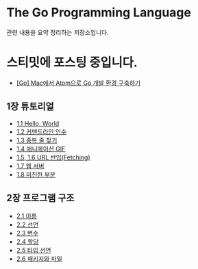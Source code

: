 # The Go Programming Language
관련 내용을 요약 정리하는 저장소입니다.

# 스티밋에 포스팅 중입니다.
* [[Go] Mac에서 Atom으로 Go 개발 환경 구축하기](https://steemit.com/kr-dev/@modolee/go-mac-atom-go)

## 1장 튜토리얼
* [1.1 Hello, World](https://steemit.com/kr-dev/@modolee/the-go-programming-language-1-hello-world)
* [1.2 커맨드라인 인수](https://steemit.com/kr-dev/@modolee/the-go-programming-language-1-1-2)
* [1.3 중복 줄 찾기](https://steemit.com/kr-dev/@modolee/the-go-programming-language-1-1-3)
* [1.4 애니메이션 GIF](https://steemit.com/kr-dev/@modolee/the-go-programming-language-1-1-4-gif)
* [1.5, 1.6 URL 반입(Fetching)](https://steemit.com/kr-dev/@modolee/the-go-programming-language-1-1-5-1-6-url-fetching)
* [1.7 웹 서버](https://steemit.com/kr-dev/@modolee/the-go-programming-language-1-1-7)
* [1.8 미진한 부분](https://steemit.com/kr-dev/@modolee/the-go-programming-language-1-1-8)

## 2장 프로그램 구조
* [2.1 이름](https://steemit.com/kr-dev/@modolee/the-go-programming-language-2-2-1)
* [2.2 선언](https://steemit.com/kr-dev/@modolee/the-go-programming-language-2-2-2)
* [2.3 변수](https://steemit.com/kr-dev/@modolee/the-go-programming-language-2-2-3)
* [2.4 할당](https://steemit.com/kr-dev/@modolee/the-go-programming-language-2-2-4)
* [2.5 타입 선언](https://steemit.com/kr-dev/@modolee/the-go-programming-language-2-2-5)
* [2.6 패키지와 파일](https://steemit.com/kr-dev/@modolee/the-go-programming-language-2-2-6)
